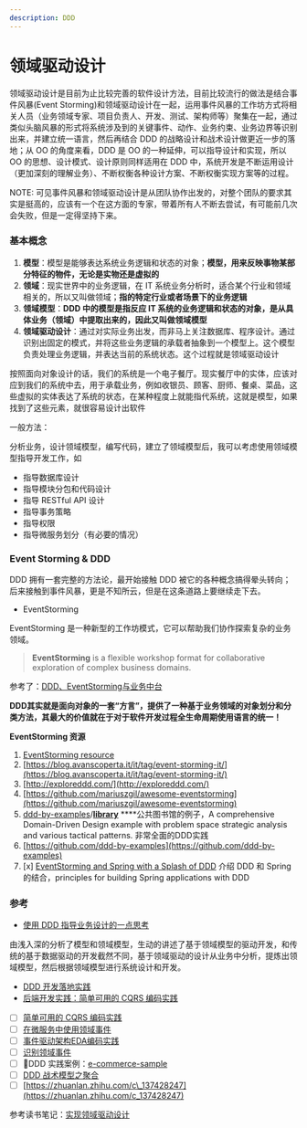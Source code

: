 ```yaml
---
description: DDD
---
```


# 领域驱动设计

领域驱动设计是目前为止比较完善的软件设计方法，目前比较流行的做法是结合事件风暴\(Event Storming\)和领域驱动设计在一起，运用事件风暴的工作坊方式将相关人员（业务领域专家、项目负责人、开发、测试、架构师等）聚集在一起，通过类似头脑风暴的形式将系统涉及到的关键事件、动作、业务约束、业务边界等识别出来，并建立统一语言，然后再结合 DDD 的战略设计和战术设计做更近一步的落地；从 OO 的角度来看，DDD 是 OO 的一种延伸，可以指导设计和实现，所以 OO 的思想、设计模式、设计原则同样适用在 DDD 中，系统开发是不断运用设计（更加深刻的理解业务）、不断权衡各种设计方案、不断权衡实现方案等的过程。

NOTE: 可见事件风暴和领域驱动设计是从团队协作出发的，对整个团队的要求其实是挺高的，应该有一个在这方面的专家，带着所有人不断去尝试，有可能前几次会失败，但是一定得坚持下来。

### 基本概念

1. **模型**：模型是能够表达系统业务逻辑和状态的对象；**模型，用来反映事物某部分特征的物件，无论是实物还是虚拟的**
2. **领域**：现实世界中的业务逻辑，在 IT 系统业务分析时，适合某个行业和领域相关的，所以又叫做领域；**指的特定行业或者场景下的业务逻辑**
3. **领域模型**：**DDD 中的模型是指反应 IT 系统的业务逻辑和状态的对象，是从具体业务（领域）中提取出来的，因此又叫做领域模型**
4. **领域驱动设计**：通过对实际业务出发，而非马上关注数据库、程序设计。通过识别出固定的模式，并将这些业务逻辑的承载者抽象到一个模型上。这个模型负责处理业务逻辑，并表达当前的系统状态。这个过程就是领域驱动设计

按照面向对象设计的话，我们的系统是一个电子餐厅。现实餐厅中的实体，应该对应到我们的系统中去，用于承载业务，例如收银员、顾客、厨师、餐桌、菜品，这些虚拟的实体表达了系统的状态，在某种程度上就能指代系统，这就是模型，如果找到了这些元素，就很容易设计出软件

一般方法：

分析业务，设计领域模型，编写代码，建立了领域模型后，我可以考虑使用领域模型指导开发工作，如

* 指导数据库设计
* 指导模块分包和代码设计
* 指导 RESTful API 设计
* 指导事务策略
* 指导权限
* 指导微服务划分（有必要的情况）

### Event Storming & DDD

DDD 拥有一套完整的方法论，最开始接触 DDD 被它的各种概念搞得晕头转向；后来接触到事件风暴，更是不知所云，但是在这条道路上要继续走下去。

* EventStorming

EventStorming 是一种新型的工作坊模式，它可以帮助我们协作探索复杂的业务领域。

> **EventStorming** is a flexible workshop format for collaborative exploration of complex business domains.



参考了：[DDD、EventStorming与业务中台](https://zhuanlan.zhihu.com/p/120896743)

**DDD其实就是面向对象的一套“方言”，提供了一种基于业务领域的对象划分和分类方法，其最大的价值就在于对于软件开发过程全生命周期使用语言的统一！**

**EventStorming 资源**

1. [EventStorming resource](https://www.eventstorming.com/resources/)
2. [https://blog.avanscoperta.it/it/tag/event-storming-it/](https://blog.avanscoperta.it/it/tag/event-storming-it/)
3. [http://exploreddd.com/](http://exploreddd.com/)
4. [https://github.com/mariuszgil/awesome-eventstorming](https://github.com/mariuszgil/awesome-eventstorming)
5. [ddd-by-examples](https://github.com/ddd-by-examples)/[**library**](https://github.com/ddd-by-examples/library) ****公共图书馆的例子，A comprehensive Domain-Driven Design example with problem space strategic analysis and various tactical patterns. 非常全面的DDD实践
6. [https://github.com/ddd-by-examples](https://github.com/ddd-by-examples)
7. [x] [EventStorming and Spring with a Splash of DDD](https://spring.io/blog/2018/04/11/event-storming-and-spring-with-a-splash-of-ddd) 介绍 DDD 和 Spring 的结合，principles for building Spring applications with DDD



### 参考

* [使用 DDD 指导业务设计的一点思考](https://insights.thoughtworks.cn/ddd-business-design/)

由浅入深的分析了模型和领域模型，生动的讲述了基于领域模型的驱动开发，和传统的基于数据驱动的开发截然不同，基于领域驱动的设计从业务中分析，提炼出领域模型，然后根据领域模型进行系统设计和开发。

* [DDD 开发落地实践](https://insights.thoughtworks.cn/backend-development-ddd/)
* [后端开发实践：简单可用的 CQRS 编码实践](https://insights.thoughtworks.cn/backend-development-cqrs/)
* [ ] [简单可用的 CQRS 编码实践](https://insights.thoughtworks.cn/backend-development-cqrs)
* [ ] [在微服务中使用领域事件](https://insights.thoughtworks.cn/use-domain-events-in-microservices/)
* [ ] [事件驱动架构EDA编码实践](https://zhuanlan.zhihu.com/p/79095599)
* [ ] [识别领域事件](https://zhuanlan.zhihu.com/p/43776403)
* [ ] DDD 实践案例：[e-commerce-sample](https://github.com/e-commerce-sample)
* [ ] [DDD 战术模型之聚合](https://gitbook.cn/books/5b481d2f3ba8652852051915/index.html)
* [ ] [https://zhuanlan.zhihu.com/c\_137428247](https://zhuanlan.zhihu.com/c_137428247)

参考读书笔记：[实现领域驱动设计](../other/reading/ddd-impl.md)


